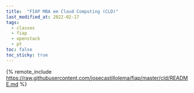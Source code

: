 ```yaml
---
title:  "FIAP MBA em Cloud Computing (CLD)"
last_modified_at: 2022-02-17
tags:
  - classes
  - fiap
  - openstack
  - pt
toc: false
toc_sticky: true
---
```


{% remote_include https://raw.githubusercontent.com/josecastillolema/fiap/master/cld/README.md %}

